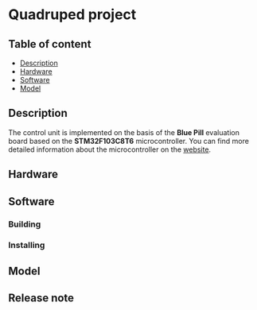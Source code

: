 # Quadruped project

## Table of content

- [Description](#Description)
- [Hardware](#Hardware)
- [Software](#Software)
- [Model](#Model)


## Description
The control unit is implemented on the basis of the **Blue Pill** evaluation board based on the **STM32F103C8T6** microcontroller. You can find more detailed information about the microcontroller on the [website](https://www.st.com/en/microcontrollers-microprocessors/stm32f103c8.html).


## Hardware


## Software
### Building

### Installing


## Model


## Release note
